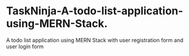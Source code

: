 # TaskNinja-A-todo-list-application-using-MERN-Stack.
A todo list application using MERN Stack with user registration form and user login form 
